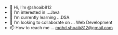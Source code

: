 - 👋 Hi, I’m @shoaib812
- 👀 I’m interested in ...Java
- 🌱 I’m currently learning ...DSA
- 💞️ I’m looking to collaborate on ... Web Development
- 📫 How to reach me ... mohd.shoaib812@gmail.com

<!---
shoaib812/shoaib812 is a ✨ special ✨ repository because its `README.md` (this file) appears on your GitHub profile.
You can click the Preview link to take a look at your changes.
--->

